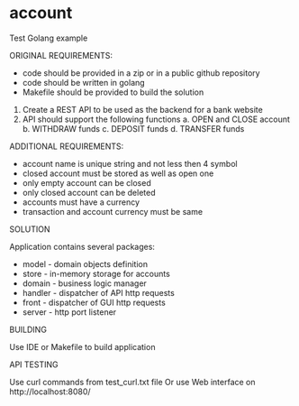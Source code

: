 # account
Test Golang example

ORIGINAL REQUIREMENTS:

* code should be provided in a zip or in a public github repository
* code should be written in golang
* Makefile should be provided to build the solution

1. Create a REST API to be used as the backend for a bank website
2. API should support the following functions
    a. OPEN and CLOSE account
    b. WITHDRAW funds
    c. DEPOSIT funds
    d. TRANSFER funds


ADDITIONAL REQUIREMENTS:

* account name is unique string and not less then 4 symbol
* closed account must be stored as well as open one
* only empty account can be closed
* only closed account can be deleted
* accounts must have a currency
* transaction and account currency must be same


SOLUTION

Application contains several packages:
* model   - domain objects definition
* store   - in-memory storage for accounts
* domain  - business logic manager
* handler - dispatcher of API http requests
* front   - dispatcher of GUI http requests
* server  - http port listener


BUILDING

Use IDE or Makefile to build application


API TESTING

Use curl commands from test_curl.txt file
Or use Web interface on http://localhost:8080/


